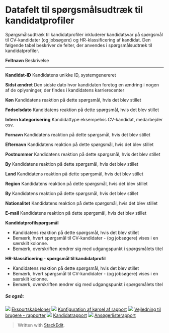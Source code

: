 # Datafelt til spørgsmålsudtræk til kandidatprofiler

Spørgsmålsudtræk til kandidatprofiler inkluderer kandidatsvar på spørgsmål til CV-kandidater (og jobsøgere) og HR-klassificering af kandidat. Den følgende tabel beskriver de felter, der anvendes i spørgsmålsudtræk til kandidatprofiler.

**Feltnavn**
Beskrivelse
***
**Kandidat-ID**
Kandidatens unikke ID, systemgenereret

**Sidst ændret**
Den sidste dato hvor kandidaten foretog en ændring i nogen af de oplysninger, der findes i kandidatens karrierecenter

**Køn**
Kandidatens reaktion på dette spørgsmål, hvis det blev stillet

**Fødselsdato**
Kandidatens reaktion på dette spørgsmål, hvis det blev stillet

**Intern kategorisering**
Kandidattype eksempelvis CV-kandidat, medarbejder osv.

**Fornavn**
Kandidatens reaktion på dette spørgsmål, hvis det blev stillet

**Efternavn**
Kandidatens reaktion på dette spørgsmål, hvis det blev stillet

**Postnummer**
Kandidatens reaktion på dette spørgsmål, hvis det blev stillet

**By**
Kandidatens reaktion på dette spørgsmål, hvis det blev stillet

**Land**
Kandidatens reaktion på dette spørgsmål, hvis det blev stillet

**Region**
Kandidatens reaktion på dette spørgsmål, hvis det blev stillet

**By**
Kandidatens reaktion på dette spørgsmål, hvis det blev stillet

**Nationalitet**
Kandidatens reaktion på dette spørgsmål, hvis det blev stillet

**E-mail**
Kandidatens reaktion på dette spørgsmål, hvis det blev stillet

**Kandidatprofilspørgsmål**
- Kandidatens reaktion på dette spørgsmål, hvis det blev stillet
- Bemærk, hvert spørgsmål til  CV-kandidater -  (og jobsøgere)  vises i en særskilt kolonne.
- Bemærk, overskriften ændrer sig med udgangspunkt i spørgsmålets titel

**HR-klassificering - spørgsmål til kandidatprofil**
- Kandidatens reaktion på dette spørgsmål, hvis det blev stillet
- Bemærk, hvert spørgsmål til  CV-kandidater -  (og jobsøgere)  vises i en særskilt kolonne.
- Bemærk, overskriften ændrer sig med udgangspunkt i spørgsmålets titel

##### Se også:

![](../Resources/Images/icon-document-link.png)  [Eksportskabeloner](export_templates.htm)
![](../Resources/Images/icon-document-link.png)  [Konfiguration af kørsel af rapport](configuring_and_running_a_report.htm)
![](../Resources/Images/icon-document-link.png)  [Vejledning til brugere - rapporter](guide_for_users_reports.htm)
![](../Resources/Images/icon-document-link.png)  [Kandidatrapport](candidate_report.htm)
![](../Resources/Images/icon-document-link.png)  [Ansøgerlisterapport](applicant_list_report.htm)


> Written with [StackEdit](https://stackedit.io/).
<!--stackedit_data:
eyJoaXN0b3J5IjpbLTk2MDQ5MDUwMV19
-->